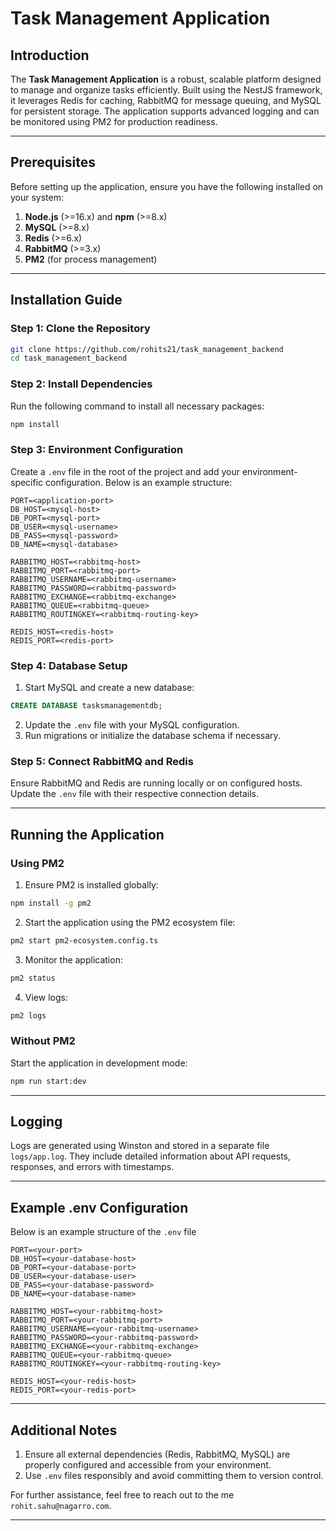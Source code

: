 # Task Management Application

## Introduction

The **Task Management Application** is a robust, scalable platform designed to manage and organize tasks efficiently. Built using the NestJS framework, it leverages Redis for caching, RabbitMQ for message queuing, and MySQL for persistent storage. The application supports advanced logging and can be monitored using PM2 for production readiness.

---

## Prerequisites

Before setting up the application, ensure you have the following installed on your system:

1. **Node.js** (>=16.x) and **npm** (>=8.x)
2. **MySQL** (>=8.x)
3. **Redis** (>=6.x)
4. **RabbitMQ** (>=3.x)
5. **PM2** (for process management)

---

## Installation Guide

### Step 1: Clone the Repository

```bash
git clone https://github.com/rohits21/task_management_backend
cd task_management_backend
```

### Step 2: Install Dependencies

Run the following command to install all necessary packages:

```bash
npm install
```

### Step 3: Environment Configuration

Create a `.env` file in the root of the project and add your environment-specific configuration. Below is an example structure:

```env
PORT=<application-port>
DB_HOST=<mysql-host>
DB_PORT=<mysql-port>
DB_USER=<mysql-username>
DB_PASS=<mysql-password>
DB_NAME=<mysql-database>

RABBITMQ_HOST=<rabbitmq-host>
RABBITMQ_PORT=<rabbitmq-port>
RABBITMQ_USERNAME=<rabbitmq-username>
RABBITMQ_PASSWORD=<rabbitmq-password>
RABBITMQ_EXCHANGE=<rabbitmq-exchange>
RABBITMQ_QUEUE=<rabbitmq-queue>
RABBITMQ_ROUTINGKEY=<rabbitmq-routing-key>

REDIS_HOST=<redis-host>
REDIS_PORT=<redis-port>
```

### Step 4: Database Setup

1. Start MySQL and create a new database:

```sql
CREATE DATABASE tasksmanagementdb;
```

2. Update the `.env` file with your MySQL configuration.
3. Run migrations or initialize the database schema if necessary.

### Step 5: Connect RabbitMQ and Redis

Ensure RabbitMQ and Redis are running locally or on configured hosts. Update the `.env` file with their respective connection details.

---

## Running the Application

### Using PM2

1. Ensure PM2 is installed globally:

```bash
npm install -g pm2
```

2. Start the application using the PM2 ecosystem file:

```bash
pm2 start pm2-ecosystem.config.ts
```

3. Monitor the application:

```bash
pm2 status
```

4. View logs:

```bash
pm2 logs
```

### Without PM2

Start the application in development mode:

```bash
npm run start:dev
```

---

## Logging

Logs are generated using Winston and stored in a separate file `logs/app.log`. They include detailed information about API requests, responses, and errors with timestamps.

---

## Example .env Configuration

Below is an example structure of the `.env` file 

```env
PORT=<your-port>
DB_HOST=<your-database-host>
DB_PORT=<your-database-port>
DB_USER=<your-database-user>
DB_PASS=<your-database-password>
DB_NAME=<your-database-name>

RABBITMQ_HOST=<your-rabbitmq-host>
RABBITMQ_PORT=<your-rabbitmq-port>
RABBITMQ_USERNAME=<your-rabbitmq-username>
RABBITMQ_PASSWORD=<your-rabbitmq-password>
RABBITMQ_EXCHANGE=<your-rabbitmq-exchange>
RABBITMQ_QUEUE=<your-rabbitmq-queue>
RABBITMQ_ROUTINGKEY=<your-rabbitmq-routing-key>

REDIS_HOST=<your-redis-host>
REDIS_PORT=<your-redis-port>
```

---

## Additional Notes

1. Ensure all external dependencies (Redis, RabbitMQ, MySQL) are properly configured and accessible from your environment.
2. Use `.env` files responsibly and avoid committing them to version control.

For further assistance, feel free to reach out to the me `rohit.sahu@nagarro.com`.

---


